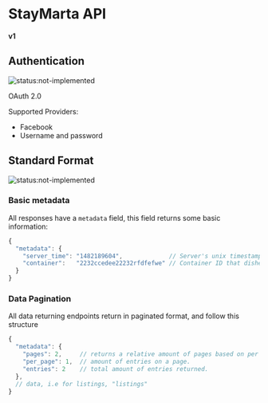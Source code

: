 # StayMarta API

**v1**

## Authentication

![status:not-implemented](https://img.shields.io/badge/status-not--implemented-red.svg?style=flat-square)

OAuth 2.0

Supported Providers:

  * Facebook
  * Username and password


## Standard Format

![status:not-implemented](https://img.shields.io/badge/status-not--implemented-red.svg?style=flat-square)


### Basic metadata

All responses have a `metadata` field, this field returns some basic information:

```js
{
  "metadata": {
    "server_time": "1482189604",             // Server's unix timestamp.
    "container":   "2232ccedee22232rfdfefwe" // Container ID that dished the response.
  }
}
```

### Data Pagination

All data returning endpoints return in paginated format, and follow this structure

```js
{
  "metadata": {
    "pages": 2,     // returns a relative amount of pages based on per page.
    "per_page": 1,  // amount of entries on a page.
    "entries": 2    // total amount of entries returned.
  },
  // data, i.e for listings, "listings"
}
```

